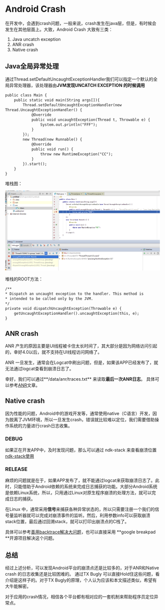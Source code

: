 # Android Crash 

在开发中，会遇到crash问题，一般来说，crash发生在java层，但是，有时候会发生在其他层面上。大致，Android Crash 大致有三类：

1. Java uncatch exception
2. ANR crash
3. Native crash

## Java全局异常处理

通过Thread.setDefaultUncaughtExceptionHandler我们可以指定一个默认的全局异常处理器，该处理器由**JVM发现UNCATCH EXCEPTION 的时候调用**


	public class Main {
		public static void main(String args[]){
			Thread.setDefaultUncaughtExceptionHandler(new Thread.UncaughtExceptionHandler() {
				@Override
				public void uncaughtException(Thread t, Throwable e) {
					System.out.println("FFF");
				}
			});
			new Thread(new Runnable() {
				@Override
				public void run() {
					throw new RuntimeException("CC");
				}
			}).start();
		}
	}

堆栈图：

![堆栈图](8fc45630-8232-456a-9b24-237508ec8ae5.jpg)

堆栈的ROOT方法：

	/**
	* Dispatch an uncaught exception to the handler. This method is
	* intended to be called only by the JVM.
	*/
	private void dispatchUncaughtException(Throwable e) {
		getUncaughtExceptionHandler().uncaughtException(this, e);
	}

## ANR crash

ANR 产生的原因主要是UI线程被卡住太长时间了，其大部分是因为网络访问引起的，幸好4.0以后，就不支持在UI线程访问网络了。

ANR 一旦发生，通常会在Logcat中刷出问题，但是，如果该APP已经发布了，就无法通过logcat查看到崩溃日志了。

幸好，我们可以通过**/data/anr/traces.txt** 来读取**最后一次ANR日志**。 具体可以参考[ANR](http://rayleeya.iteye.com/blog/1955657)文章。

## Native crash

因为性能的问题，Android中的游戏开发等，通常使用native（C语言）开发，因为脱离了JVM环境，所以一旦发生crash，错误就比较难以定位，我们需要借助操作系统的力量进行crash日志收集。

### DEBUG

如果正在开发APP中，及时发现问题，那么可以通过 ndk-stack 来查看崩溃位置[ndk-stack使用](http://www.cnblogs.com/xitang/p/4189793.html)

### RELEASE

麻烦的问题就是在于，如果APP发布了，就不能通过logcat来获取崩溃日志了。此时，只能借助于Android依赖的系统来完成日志捕获的功能。大部分Android系统是依赖Linux系统，所以，只用通过Linux对原生程序崩溃的处理方法，就可以完成日志的捕获。

在Linux 中，通常采用**信号**来捕获各种异常状态的，所以只需要注册一个我们的信号量监听器就可以完成对崩溃事件的监听。然后，利用参数info可以获取崩溃stack位置，最后通过回溯stack，就可以打印出崩溃点的C栈了。

具体可以参考[善用backtrace解决大问题](http://blog.chinaunix.net/uid-14833587-id-76555.html)，也可以直接采用 **google breakpad **开源项目解决这个问题。

## 总结

经过上述分析，可以发现Android平台的崩溃点还是比较多的，对于ANR和Native crash 的日志收集还是比较困难的。 通过TX Bugly 可以直接Hold住这些问题，看介绍是这样子的。对于TX Bugly的原理，个人认为应该和本文描述类似，希望有大牛能解密。

对于应用的crash情况，相信各个平台都有相对应的一套机制来帮助程序员定位异常点。